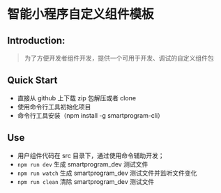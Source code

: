 # 智能小程序自定义组件模板

## Introduction: 
> 为了方便开发者组件开发，提供一个可用于开发、调试的自定义组件包

## Quick Start
- 直接从 github 上下载 zip 包解压或者 clone
- 使用命令行工具初始化项目
- 命令行工具安装（npm install -g smartprogram-cli）

## Use
- 用户组件代码在 src 目录下，通过使用命令辅助开发；
- ```npm run dev``` 生成 smartprogram_dev 测试文件
- ```npm run watch``` 生成 smartprogram_dev 测试文件并监听文件变化
- ```npm run clean``` 清除 smartprogram_dev 测试文件